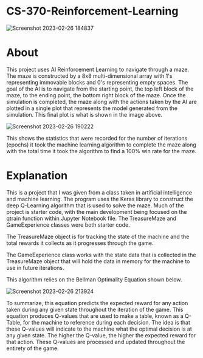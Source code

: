 # CS-370-Reinforcement-Learning


![Screenshot 2023-02-26 184837](https://user-images.githubusercontent.com/89023468/221453515-d91a674b-74cf-4294-8d5f-4d28c90a350b.png)


# About
This project uses AI Reinforcement Learning to navigate through a maze. The maze is constructed by a 8x8 multi-dimensional array with 1's representing immovable blocks and 0's representing empty spaces. The goal of the AI is to navigate from the starting point, the top left block of the maze, to the ending point, the bottom right block of the maze. Once the simulation is completed, the maze along with the actions taken by the AI are plotted in a single plot that represents the model generated from the simulation. This final plot is what is shown in the image above. 

![Screenshot 2023-02-26 190222](https://user-images.githubusercontent.com/89023468/221454945-92c63a47-17ee-491f-ae4a-b8d70366477f.png)

This shows the statistics that were recorded for the number of iterations (epochs) it took the machine learning algorithm to complete the maze along with the total time it took the algorithm to find a 100% win rate for the maze. 

# Explanation
This is a project that I was given from a class taken in artificial intelligence and machine learning. The program uses the Keras library to construct the deep Q-Learning algorithm that is used to solve the maze. Much of the project is starter code, with the main development being focused on the qtrain function within 
Jupyter Notebook file.  The TreasureMaze and GameExperience classes were both starter code.

The TreasureMaze object is for tracking the state of the machine and the total rewards it collects as it progresses through the game.

The GameExperience class works with the state data that is collected in the TreasureMaze object that will hold the data in memory for the machine to use in future iterations. 


This algorithm relies on the Bellman Optimality Equation shown below.


![Screenshot 2023-02-26 213924](https://user-images.githubusercontent.com/89023468/221475756-e668cec8-08ca-4327-a718-02c736375664.png)


To summarize, this equation predicts the expected reward for any action taken during any given state throughout the iteration of the game. This equation produces Q-values that are used to make a table, known as a Q-Table, for the machine to reference during each decision. The idea is that these Q-values will indicate to the machine what the optimal decision is at any given state. The higher the Q-value, the higher the expected reward for that action. These Q-values are processed and updated throughout the entirety of the game.

